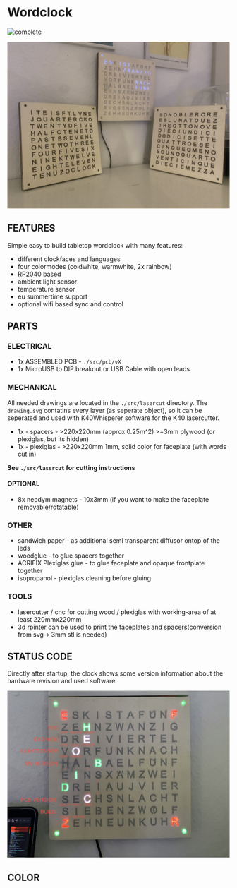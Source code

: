 # Wordclock

![complete](./documentation/images/IMG_9906.png)

![complete](./documentation/images/click_it_en_de_clockfaces.JPG)

## FEATURES

Simple easy to build tabletop wordclock with many features:


* different clockfaces and languages
* four colormodes (coldwhite, warmwhite, 2x rainbow)
* RP2040 based
* ambient light sensor
* temperature sensor
* eu summertime support
* optional wifi based sync and control



## PARTS

### ELECTRICAL

* 1x ASSEMBLED PCB - `./src/pcb/vX`
* 1x MicroUSB to DIP breakout or USB Cable with open leads

### MECHANICAL

All needed drawings are located in the `./src/lasercut` directory.
The `drawing.svg` contatins every layer (as seperate object), so it can be seperated and used with K40Whisperer software for the K40 lasercutter.

* 1x - spacers - >220x220mm (approx 0.25m^2) >=3mm plywood (or plexiglas, but its hidden)
* 1x - plexiglas - >220x220mm 1mm, solid color for faceplate (with words cut in)


**See `./src/lasercut` for cutting instructions**

#### OPTIONAL
* 8x neodym magnets - 10x3mm (if you want to make the faceplate removable/rotatable)


### OTHER

* sandwich paper - as additional semi transparent diffusor ontop of the leds
* woodglue - to glue spacers together
* ACRIFIX Plexiglas glue - to glue faceplate and opaque frontplate together
* isopropanol - plexiglas cleaning before gluing
### TOOLS

* lasercutter / cnc for cutting wood / plexiglas with working-area of at least 220mmx220mm
* 3d rpinter can be used to print the faceplates and spacers(conversion from svg-> 3mm stl is needed)




## STATUS CODE

Directly after startup, the clock shows some version information about the hardware revision and used software.


![complete](./documentation/status_codes.jpg)

## COLOR

